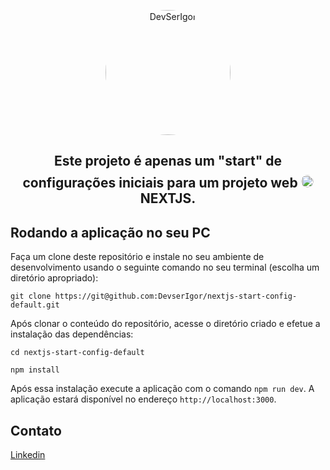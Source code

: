 <p align="center">
  <a href="https://www.linkedin.com/in/igor-silva-92ab657b/">
    <img alt="DevSerIgor" src="https://avatars.githubusercontent.com/u/50743713?v=4" style="border-radius:50%" width="200" height="200" />
  </a>
</p>
<h2 align="center">
Este projeto é apenas um "start" de configurações iniciais para um projeto web
<span align="center" style='margin: 0 auto;font-wrap: nowrap;'><a href="https://www.linkedin.com/in/igor-silva-92ab657b/">
    <img alt="Nexjs" src="https://avatars.githubusercontent.com/u/22380829?v=4" style="border-radius:50%; margin-top: 10px" width="20" height="20" />
  </a><b>NEXTJS.</b></span>
</h2>

## Rodando a aplicação no seu PC

Faça um clone deste repositório e instale no seu ambiente de desenvolvimento usando o seguinte comando no seu terminal (escolha um diretório apropriado):

```shell
git clone https://git@github.com:DevserIgor/nextjs-start-config-default.git
```

Após clonar o conteúdo do repositório, acesse o diretório criado e efetue a instalação das dependências:

```shell
cd nextjs-start-config-default

npm install
```

Após essa instalação execute a aplicação com o comando `npm run dev`. A aplicação estará disponível no endereço `http://localhost:3000`.

## Contato

[Linkedin](https://www.linkedin.com/in/igor-silva-92ab657b/)
